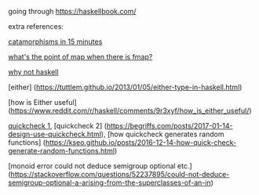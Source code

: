 going through https://haskellbook.com/

extra references:

[catamorphisms in 15 minutes](http://chrislambda.github.io/blog/2014/01/30/catamorphisms-in-15-minutes/)

[what's the point of map when there is fmap?](https://stackoverflow.com/questions/6824255/whats-the-point-of-map-in-haskell-when-there-is-fmap)

[why not haskell](https://pchiusano.github.io/2017-01-20/why-not-haskell.html)

[either] (https://tuttlem.github.io/2013/01/05/either-type-in-haskell.html)

[how is Either useful] (https://www.reddit.com/r/haskell/comments/9r3xyf/how_is_either_useful/)

[quickcheck 1](https://cseweb.ucsd.edu/classes/wi14/cse230-a/lectures/lec-quickcheck.html),
[quickcheck 2] (https://begriffs.com/posts/2017-01-14-design-use-quickcheck.html),
[how quickcheck generates random functions] (https://kseo.github.io/posts/2016-12-14-how-quick-check-generate-random-functions.html)

[monoid error could not deduce semigroup optional etc.] (https://stackoverflow.com/questions/52237895/could-not-deduce-semigroup-optional-a-arising-from-the-superclasses-of-an-in)